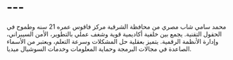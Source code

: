 # ---
محمد سامي شاب مصري من محافظة الشرقية مركز فاقوس عمره 21 سنه وطموح في الحقول التقنية. يجمع بين خلفية أكاديمية قوية وشغف عملي بالتطوير، الأمن السيبراني، وإدارة الأنظمة الرقمية. يتميز بعقلية حل المشكلات وسرعة التعلم، ويعتبر من الأسماء الصاعدة في مجالات البرمجة وحماية المعلومات وخدمات السوشيال ميديا.
